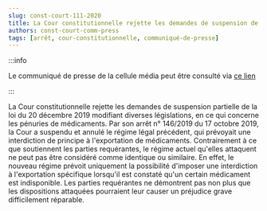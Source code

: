 ```yaml
---   
slug: const-court-111-2020
title: La Cour constitutionnelle rejette les demandes de suspension de la loi qui prévoit une interdiction d'exportation limitée pour des médicaments indisponibles sur le marché belge
authors: const-court-comm-press
tags: [arrêt, cour-constitutionnelle, communiqué-de-presse]
---
```


:::info

Le communiqué de presse de la cellule média peut être consulté via [ce lien](https://www.const-court.be/public/f/2020/2020-111f-info.pdf) 

:::

La Cour constitutionnelle rejette les demandes de suspension partielle de la loi du 20 décembre 2019 modifiant diverses législations, en ce qui concerne les pénuries de médicaments. Par son arrêt n° 146/2019 du 17 octobre 2019, la Cour a suspendu et annulé le régime légal précédent, qui prévoyait une interdiction de principe à l'exportation de médicaments. Contrairement à ce que soutiennent les parties requérantes, le régime actuel qu'elles attaquent ne peut pas être considéré comme identique ou similaire. En effet, le nouveau régime prévoit uniquement la possibilité d'imposer une interdiction à l'exportation spécifique lorsqu'il est constaté qu'un certain médicament est indisponible. Les parties requérantes ne démontrent pas non plus que les dispositions attaquées pourraient leur causer un préjudice grave difficilement réparable.
